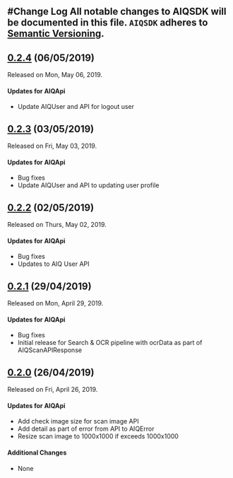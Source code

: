 #Change Log
All notable changes to AIQSDK will be documented in this file.
`AIQSDK` adheres to [Semantic Versioning](http://semver.org/).
---
## [0.2.4](https://github.com/aiqtech/aiqsdk-ios/releases/tag/0.2.4) (06/05/2019)
Released on Mon, May 06, 2019.

#### Updates for AIQApi
* Update AIQUser and API for logout user
 
## [0.2.3](https://github.com/aiqtech/aiqsdk-ios/releases/tag/0.2.3) (03/05/2019)
Released on Fri, May 03, 2019.

#### Updates for AIQApi
* Bug fixes
* Update AIQUser and API to updating user profile

## [0.2.2](https://github.com/aiqtech/aiqsdk-ios/releases/tag/0.2.2) (02/05/2019)
Released on Thurs, May 02, 2019.

#### Updates for AIQApi
* Bug fixes
* Updates to AIQ User API  

## [0.2.1](https://github.com/aiqtech/aiqsdk-ios/releases/tag/0.2.1) (29/04/2019)
Released on Mon, April 29, 2019.

#### Updates for AIQApi
* Bug fixes
* Initial release for Search & OCR pipeline with ocrData as part of AIQScanAPIResponse 

## [0.2.0](https://github.com/aiqtech/aiqsdk-ios/releases/tag/0.2.0) (26/04/2019)
Released on Fri, April 26, 2019.

#### Updates for AIQApi
* Add check image size for scan image API
* Add detail as part of error from API to AIQError
* Resize scan image to 1000x1000 if exceeds 1000x1000

#### Additional Changes
* None